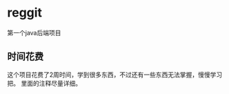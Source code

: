 # reggit
第一个java后端项目


## 时间花费
这个项目花费了2周时间，学到很多东西，不过还有一些东西无法掌握，慢慢学习把。
里面的注释尽量详细。





























